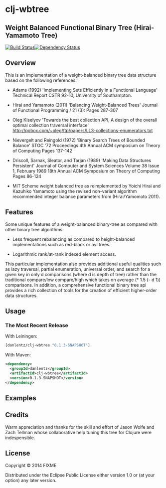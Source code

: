 # clj-wbtree

Weight Balanced Functional Binary Tree (Hirai-Yamamoto Tree)
------
[![Build Status](https://travis-ci.org/danlentz/clj-wbtree.svg)](https://travis-ci.org/danlentz/clj-wbtree)[![Dependency Status](https://www.versioneye.com/user/projects/54d1e1b73ca0840b19000070/badge.svg?style=flat)](https://www.versioneye.com/user/projects/54d1e1b73ca0840b19000070)


## Overview


This is an implementation of a weight-balanced binary tree data
 structure based on the following references:

-  Adams (1992)
    'Implementing Sets Efficiently in a Functional Language'
    Technical Report CSTR 92-10, University of Southampton.

-  Hirai and Yamamoto (2011)
    'Balancing Weight-Balanced Trees'
    Journal of Functional Programming / 21 (3):
    Pages 287-307

-  Oleg Kiselyov
    'Towards the best collection API, A design of the overall optimal
    collection traversal interface'
    <http://pobox.com/~oleg/ftp/papers/LL3-collections-enumerators.txt>

-  Nievergelt and Reingold (1972)
    'Binary Search Trees of Bounded Balance'
    STOC '72 Proceedings
    4th Annual ACM symposium on Theory of Computing
    Pages 137-142 

-  Driscoll, Sarnak, Sleator, and Tarjan (1989)
    'Making Data Structures Persistent'
    Journal of Computer and System Sciences Volume 38 Issue 1, February 1989
    18th Annual ACM Symposium on Theory of Computing
    Pages 86-124

-  MIT Scheme weight balanced tree as reimplemented by Yoichi Hirai
    and Kazuhiko Yamamoto using the revised non-variant algorithm recommended
    integer balance parameters from (Hirai/Yamomoto 2011).

## Features

Some unique features of a weight-balanced binary-tree as compared with
other binary tree algorithms:


- Less frequent rebalancing as compared to height-balanced
  implementations such as red-black or avl trees.

- Logarithmic rank/at-rank indexed element access.


This particular implementation also provides additional useful
qualities such as lazy traversal, partial enumeration, universal order,
and search for a given key in only d comparisons (where d is depth of
tree) rather than the traditional compare/low compare/high which takes
on average (* 1.5 (- d 1)) comparisons.  In addition, a comprehensive
functional binary tree api provides a rich collection of tools
for the creation of efficient higher-order data structures.


## Usage

### The Most Recent Release

With Leiningen:

```clj
[danlentz/clj-wbtree "0.1.3-SNAPSHOT"]
```

With Maven:

```xml
<dependency>
  <groupId>danlentz</groupId>
  <artifactId>clj-wbtree</artifactId>
  <version>0.1.3-SNAPSHOT</version>
</dependency>
```

## Examples

## Credits

Warm appreciation and thanks for the skill and effort of Jason Wolfe and
Zach Tellman whose collaborative help tuning this tree for Clojure were
indespensible.

## License

Copyright © 2014 FIXME

Distributed under the Eclipse Public License either version 1.0 or (at
your option) any later version.
